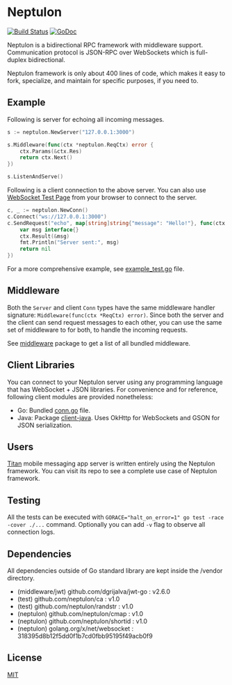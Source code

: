 # Neptulon

[![Build Status](https://travis-ci.org/neptulon/neptulon.svg?branch=master)](https://travis-ci.org/neptulon/neptulon)
[![GoDoc](https://godoc.org/github.com/neptulon/neptulon?status.svg)](https://godoc.org/github.com/neptulon/neptulon)

Neptulon is a bidirectional RPC framework with middleware support. Communication protocol is JSON-RPC over WebSockets which is full-duplex bidirectional.

Neptulon framework is only about 400 lines of code, which makes it easy to fork, specialize, and maintain for specific purposes, if you need to.

## Example

Following is server for echoing all incoming messages.

```go
s := neptulon.NewServer("127.0.0.1:3000")

s.Middleware(func(ctx *neptulon.ReqCtx) error {
	ctx.Params(&ctx.Res)
	return ctx.Next()
})

s.ListenAndServe()
```

Following is a client connection to the above server. You can also use [WebSocket Test Page](http://www.websocket.org/echo.html) from your browser to connect to the server.

```go
c, _ := neptulon.NewConn()
c.Connect("ws://127.0.0.1:3000")
c.SendRequest("echo", map[string]string{"message": "Hello!"}, func(ctx *neptulon.ResCtx) error {
	var msg interface{}
	ctx.Result(&msg)
	fmt.Println("Server sent:", msg)
	return nil
})
```

For a more comprehensive example, see [example_test.go](example_test.go) file.

## Middleware

Both the `Server` and client `Conn` types have the same middleware handler signature: `Middleware(func(ctx *ReqCtx) error)`. Since both the server and the client can send request messages to each other, you can use the same set of middleware to for both, to handle the incoming requests.

See [middleware](middleware) package to get a list of all bundled middleware.

## Client Libraries

You can connect to your Neptulon server using any programming language that has WebSocket + JSON libraries. For convenience and for reference, following client modules are provided nonetheless:

* Go: Bundled [conn.go](conn.go) file.
* Java: Package [client-java](https://github.com/neptulon/client-java). Uses OkHttp for WebSockets and GSON for JSON serialization.

## Users

[Titan](https://github.com/titan-x/titan) mobile messaging app server is written entirely using the Neptulon framework. You can visit its repo to see a complete use case of Neptulon framework.

## Testing

All the tests can be executed with `GORACE="halt_on_error=1" go test -race -cover ./...` command. Optionally you can add `-v` flag to observe all connection logs.

## Dependencies

All dependencies outside of Go standard library are kept inside the /vendor directory.

* (middleware/jwt) github.com/dgrijalva/jwt-go : v2.6.0
* (test) github.com/neptulon/ca : v1.0
* (test) github.com/neptulon/randstr : v1.0
* (neptulon) github.com/neptulon/cmap : v1.0
* (neptulon) github.com/neptulon/shortid : v1.0
* (neptulon) golang.org/x/net/websocket : 318395d8b12f5dd0f1b7cd0fbb95195f49acb0f9

## License

[MIT](LICENSE)
